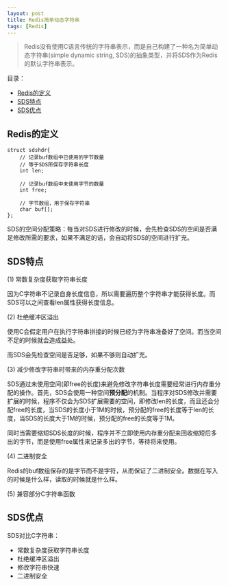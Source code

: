 ```yaml
---
layout: post
title: Redis简单动态字符串
tags: [Redis]
---
```

> Redis没有使用C语言传统的字符串表示，而是自己构建了一种名为简单动态字符串(simple dynamic string, SDS)的抽象类型，并将SDS作为Redis的默认字符串表示。

目录：
* [Redis的定义](#redis的定义)
* [SDS特点](#sds特点)
* [SDS优点](#sds优点)

## Redis的定义

```
struct sdshdr{
    // 记录buf数组中已使用的字节数量
    // 等于SDS所保存字符串长度
    int len;

    // 记录buf数组中未使用字节的数量
    int free;

    // 字节数组，用于保存字符串
    char buf[];
};
```

SDS的空间分配策略：每当对SDS进行修改的时候，会先检查SDS的空间是否满足修改所需的要求，如果不满足的话，会自动将SDS的空间进行扩充。

## SDS特点

(1) 常数复杂度获取字符串长度

因为C字符串不记录自身长度信息，所以需要遍历整个字符串才能获得长度。而SDS可以之间查看len属性获得长度信息。

(2) 杜绝缓冲区溢出

使用C会假定用户在执行字符串拼接的时候已经为字符串准备好了空间。而当空间不足的时候就会造成益处。

而SDS会先检查空间是否足够，如果不够则自动扩充。

(3) 减少修改字符串时带来的内存重分配次数

SDS通过未使用空间(即free的长度)来避免修改字符串长度需要经常进行内存重分配的操作。首先，SDS会使用一种空间**预分配**的机制。当程序对SDS修改并需要扩展的时候，程序不仅会为SDS扩展需要的空间，即修改len的长度，而且还会分配free的长度，当SDS的长度小于1M的时候，预分配的free的长度等于len的长度，当SDS的长度大于1M的时候，预分配的free的长度等于1M。

同时当需要缩短SDS长度的时候，程序并不立即使用内存重分配来回收缩短后多出的字节，而是使用free属性来记录多出的字节，等待将来使用。

(4) 二进制安全

Redis的buf数组保存的是字节而不是字符，从而保证了二进制安全。数据在写入的时候是什么样，读取的时候就是什么样。

(5) 兼容部分C字符串函数

## SDS优点

SDS对比C字符串：
- 常数复杂度获取字符串长度
- 杜绝缓冲区溢出
- 修改字符串快速
- 二进制安全
